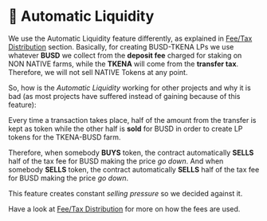 # 🏧 Automatic Liquidity

We use the Automatic Liquidity feature differently, as explained in [Fee/Tax Distribution](deposit-fee-redistribution.md) section. Basically, for creating BUSD-TKENA LPs we use whatever **BUSD** we collect from the **deposit fee** charged for staking on NON NATIVE farms, while the **TKENA** will come from the **transfer tax**. Therefore, we will not sell NATIVE Tokens at any point.

So, how is the _Automatic Liquidity_ working for other projects and why it is bad \(as most projects have suffered instead of gaining because of this feature\):

Every time a transaction takes place, half of the amount from the transfer is kept as token while the other half is **sold** for BUSD in order to create LP tokens for the TKENA-BUSD farm.

Therefore, when somebody **BUYS** token, the contract automatically **SELLS** half of the tax fee for BUSD making the price _go down_. And when somebody **SELLS** token, the contract automatically **SELLS** half of the tax fee for BUSD making the price _go down_.

This feature creates constant _selling pressure_ so we decided against it.

Have a look at [Fee/Tax Distribution](deposit-fee-redistribution.md) for more on how the fees are used.

